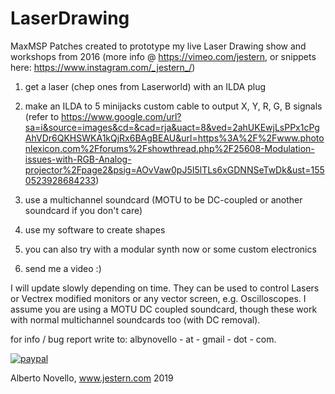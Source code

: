 # LaserDrawing
MaxMSP Patches created to prototype my live Laser Drawing show and workshops from 2016 (more info @ https://vimeo.com/jestern, or snippets here: https://www.instagram.com/_jestern_/)

1) get a laser (chep ones from Laserworld) with an ILDA plug
2) make an ILDA to 5 minijacks custom cable to output X, Y, R, G, B signals (refer to https://www.google.com/url?sa=i&source=images&cd=&cad=rja&uact=8&ved=2ahUKEwjLsPPx1cPgAhVDr6QKHSWKA1kQjRx6BAgBEAU&url=https%3A%2F%2Fwww.photonlexicon.com%2Fforums%2Fshowthread.php%2F25608-Modulation-issues-with-RGB-Analog-projector%2Fpage2&psig=AOvVaw0pJ5I5lTLs6xGDNNSeTwDk&ust=1550523928684233)

3) use a multichannel soundcard (MOTU to be DC-coupled or another soundcard if you don't care) 
4) use my software to create shapes
5) you can also try with a modular synth now or some custom electronics
5) send me a video :)

I will update slowly depending on time. They can be used to control Lasers or Vectrex modified monitors or any vector screen, e.g. Oscilloscopes.
I assume you are using a MOTU DC coupled soundcard, though these work with normal multichannel soundcards too (with DC removal). 

for info /  bug report write to: albynovello - at - gmail - dot - com.

[![paypal](https://www.paypalobjects.com/en_US/i/btn/btn_donateCC_LG.gif)](https://www.paypal.com/paypalme/jestern)

Alberto Novello, www.jestern.com 2019 
